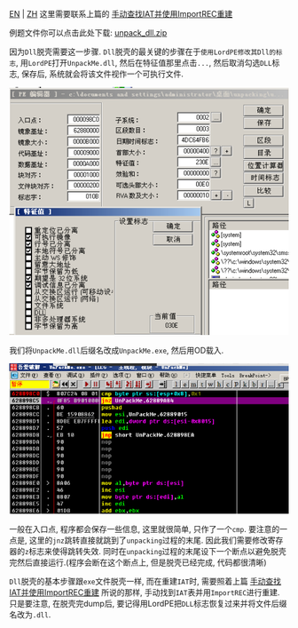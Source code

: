 [EN](./unpack-dll.md) | [ZH](./unpack-dll-zh.md)
这里需要联系上篇的 [手动查找IAT并使用ImportREC重建](/reverse/unpack/manually-fix-iat/index.html)

例题文件你可以点击此处下载: [unpack_dll.zip](https://github.com/ctf-wiki/ctf-challenges/blob/master/reverse/unpack/example/unpack_dll.zip)

因为`Dll`脱壳需要这一步骤. `Dll`脱壳的最关键的步骤在于`使用LordPE修改其Dll的标志`, 用`LordPE`打开`UnpackMe.dll`, 然后在特征值那里点击`...`, 然后取消勾选`DLL`标志, 保存后, 系统就会将该文件视作一个可执行文件.

![12.png](./figure/unpack_dll/upx-dll-unpack-12.png)

我们将`UnpackMe.dll`后缀名改成`UnpackMe.exe`, 然后用OD载入.

![13.png](./figure/unpack_dll/upx-dll-unpack-13.png)

一般在入口点, 程序都会保存一些信息, 这里就很简单, 只作了一个`cmp`. 要注意的一点是, 这里的`jnz`跳转直接就跳到了`unpacking`过程的末尾. 因此我们需要修改寄存器的`z`标志来使得跳转失效. 同时在`unpacking`过程的末尾设下一个断点以避免脱壳完然后直接运行.(程序会断在这个断点上, 但是脱壳已经完成, 代码都很清晰)

`Dll`脱壳的基本步骤跟`exe`文件脱壳一样, 而在重建`IAT`时, 需要照着上篇 [手动查找IAT并使用ImportREC重建](/reverse/unpack/manually-fix-iat/index.html) 所说的那样, 手动找到`IAT`表并用`ImportREC`进行重建. 只是要注意, 在脱壳完dump后, 要记得用LordPE把`DLL`标志恢复过来并将文件后缀名改为`.dll`.
